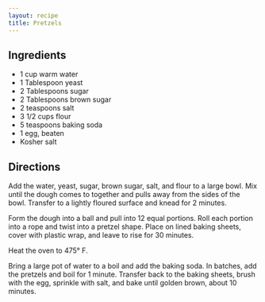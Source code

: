 ```yaml
---
layout: recipe
title: Pretzels
---
```


## Ingredients

* 1 cup warm water
* 1 Tablespoon yeast
* 2 Tablespoons sugar
* 2 Tablespoons brown sugar
* 2 teaspoons salt
* 3 1/2 cups flour
* 5 teaspoons baking soda
* 1 egg, beaten
* Kosher salt

## Directions

Add the water, yeast, sugar, brown sugar, salt, and flour to a large
bowl. Mix until the dough comes to together and pulls away from the
sides of the bowl. Transfer to a lightly floured surface and knead for 2
minutes.

Form the dough into a ball and pull into 12 equal portions. Roll each
portion into a rope and twist into a pretzel shape. Place on lined
baking sheets, cover with plastic wrap, and leave to rise for 30
minutes.

Heat the oven to 475° F.

Bring a large pot of water to a boil and add the baking soda. In
batches, add the pretzels and boil for 1 minute. Transfer back to the
baking sheets, brush with the egg, sprinkle with salt, and bake until
golden brown, about 10 minutes.
